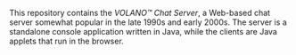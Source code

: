 This repository contains the *VOLANO™ Chat Server*, a Web-based chat server somewhat popular in the late 1990s and early 2000s. The server is a standalone console application written in Java, while the clients are Java applets that run in the browser.
